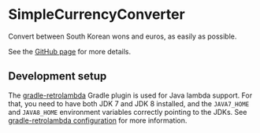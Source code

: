 SimpleCurrencyConverter
=======================

Convert between South Korean wons and euros, as easily as possible.

See the [GitHub page](http://peruukki.github.com/SimpleCurrencyConverter) for more details.

## Development setup

The [gradle-retrolambda](https://github.com/evant/gradle-retrolambda) Gradle plugin is used for Java
lambda support. For that, you need to have both JDK 7 and JDK 8 installed, and the `JAVA7_HOME` and
`JAVA8_HOME` environment variables correctly pointing to the JDKs. See
[gradle-retrolambda configuration](https://github.com/evant/gradle-retrolambda#configuration) for
more information.
